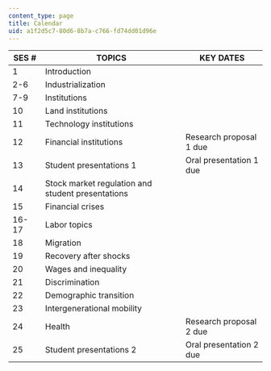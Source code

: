 ```yaml
---
content_type: page
title: Calendar
uid: a1f2d5c7-80d6-8b7a-c766-fd74dd01d96e
---
```


| SES # | TOPICS | KEY DATES |
| --- | --- | --- |
| 1 | Introduction | &nbsp; |
| 2-6 | Industrialization | &nbsp; |
| 7-9 | Institutions | &nbsp; |
| 10 | Land institutions | &nbsp; |
| 11 | Technology institutions | &nbsp; |
| 12 | Financial institutions | Research proposal 1 due |
| 13 | Student presentations 1 | Oral presentation 1 due |
| 14 | Stock market regulation and student presentations | &nbsp; |
| 15 | Financial crises | &nbsp; |
| 16-17 | Labor topics | &nbsp; |
| 18 | Migration | &nbsp; |
| 19 | Recovery after shocks | &nbsp; |
| 20 | Wages and inequality | &nbsp; |
| 21 | Discrimination | &nbsp; |
| 22 | Demographic transition | &nbsp; |
| 23 | Intergenerational mobility | &nbsp; |
| 24 | Health | Research proposal 2 due |
| 25 | Student presentations 2 | Oral presentation 2 due